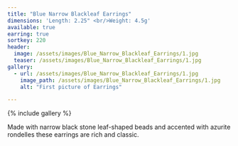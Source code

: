 ```yaml
---
title: "Blue Narrow Blackleaf Earrings"
dimensions: 'Length: 2.25" <br/>Weight: 4.5g'
available: true
earring: true
sortkey: 220
header:
  image: /assets/images/Blue_Narrow_Blackleaf_Earrings/1.jpg
  teaser: /assets/images/Blue_Narrow_Blackleaf_Earrings/1.jpg
gallery:
  - url: /assets/images/Blue_Narrow_Blackleaf_Earrings/1.jpg
    image_path: /assets/images/Blue_Narrow_Blackleaf_Earrings/1.jpg
    alt: "First picture of Earrings"

---
```



{% include gallery %}

Made with narrow black stone leaf-shaped beads and accented with azurite rondelles these earrings are rich and classic.
